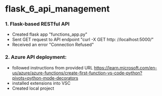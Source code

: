 # flask_6_api_management

### 1. Flask-based RESTful API
- Created flask app "functions_app.py"
- Sent GET request to API endpoint "curl -X GET http: //localhost:5000/"
- Received an error "Connection Refused"

### 2. Azure API deployment:
- followed instructions from provided URL https://learn.microsoft.com/en-us/azure/azure-functions/create-first-function-vs-code-python?pivots=python-mode-decorators
- installed extensions into VSC
- Created local project
  
